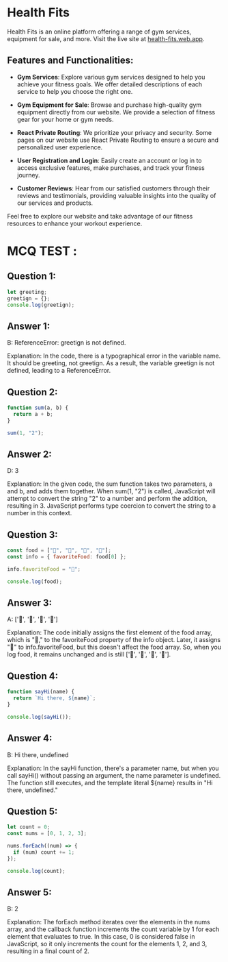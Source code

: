 # Health Fits

Health Fits is an online platform offering a range of gym services, equipment for sale, and more. Visit the live site at [health-fits.web.app](https://health-fits.web.app).

## Features and Functionalities:

- **Gym Services**: Explore various gym services designed to help you achieve your fitness goals. We offer detailed descriptions of each service to help you choose the right one.

- **Gym Equipment for Sale**: Browse and purchase high-quality gym equipment directly from our website. We provide a selection of fitness gear for your home or gym needs.

- **React Private Routing**: We prioritize your privacy and security. Some pages on our website use React Private Routing to ensure a secure and personalized user experience.

- **User Registration and Login**: Easily create an account or log in to access exclusive features, make purchases, and track your fitness journey.

- **Customer Reviews**: Hear from our satisfied customers through their reviews and testimonials, providing valuable insights into the quality of our services and products.

Feel free to explore our website and take advantage of our fitness resources to enhance your workout experience.

# MCQ TEST :

## Question 1:

```javascript
let greeting;
greetign = {};
console.log(greetign);
```

## Answer 1:

B: ReferenceError: greetign is not defined.

Explanation: In the code, there is a typographical error in the variable name. It should be greeting, not greetign. As a result, the variable greetign is not defined, leading to a ReferenceError.

## Question 2:

```javascript
function sum(a, b) {
  return a + b;
}

sum(1, "2");
```

## Answer 2:

D: 3

Explanation: In the given code, the sum function takes two parameters, a and b, and adds them together. When sum(1, "2") is called, JavaScript will attempt to convert the string "2" to a number and perform the addition, resulting in 3. JavaScript performs type coercion to convert the string to a number in this context.

## Question 3:

```javascript
const food = ["🍕", "🍫", "🥑", "🍔"];
const info = { favoriteFood: food[0] };

info.favoriteFood = "🍝";

console.log(food);
```

## Answer 3:

A: ['🍕', '🍫', '🥑', '🍔']

Explanation: The code initially assigns the first element of the food array, which is "🍕," to the favoriteFood property of the info object. Later, it assigns "🍝" to info.favoriteFood, but this doesn't affect the food array. So, when you log food, it remains unchanged and is still ['🍕', '🍫', '🥑', '🍔'].

## Question 4:

```javascript
function sayHi(name) {
  return `Hi there, ${name}`;
}

console.log(sayHi());
```

## Answer 4:

B: Hi there, undefined

Explanation: In the sayHi function, there's a parameter name, but when you call sayHi() without passing an argument, the name parameter is undefined. The function still executes, and the template literal ${name} results in "Hi there, undefined."

## Question 5:

```javascript
let count = 0;
const nums = [0, 1, 2, 3];

nums.forEach((num) => {
  if (num) count += 1;
});

console.log(count);
```

## Answer 5:

B: 2

Explanation: The forEach method iterates over the elements in the nums array, and the callback function increments the count variable by 1 for each element that evaluates to true. In this case, 0 is considered false in JavaScript, so it only increments the count for the elements 1, 2, and 3, resulting in a final count of 2.
